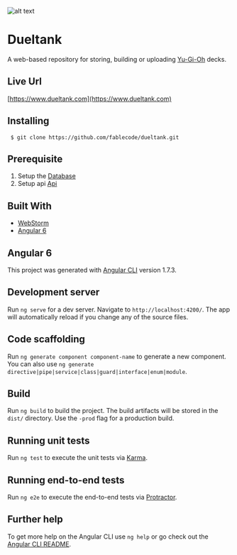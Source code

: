 

![alt text](https://fablecode.visualstudio.com/_apis/public/build/definitions/9e9640ec-37b8-4d8b-8cb2-19c074a1fa41/6/badge?maxAge=0 "Visual studio team services build status")

# Dueltank
A web-based repository for storing, building or uploading [Yu-Gi-Oh](https://www.yugioh-card.com/en/) decks.

## Live Url
[https://www.dueltank.com](https://www.dueltank.com)

## Installing
```
 $ git clone https://github.com/fablecode/dueltank.git
```

## Prerequisite
1. Setup the [Database](https://github.com/fablecode/dueltank/tree/master/src/Database/src)
2. Setup api [Api](https://github.com/fablecode/dueltank/tree/master/src/Api/src)

## Built With
* [WebStorm](https://www.jetbrains.com/webstorm/)
* [Angular 6](https://angular.io/guide/quickstart)

## Angular 6

This project was generated with [Angular CLI](https://github.com/angular/angular-cli) version 1.7.3.

## Development server

Run `ng serve` for a dev server. Navigate to `http://localhost:4200/`. The app will automatically reload if you change any of the source files.

## Code scaffolding

Run `ng generate component component-name` to generate a new component. You can also use `ng generate directive|pipe|service|class|guard|interface|enum|module`.

## Build

Run `ng build` to build the project. The build artifacts will be stored in the `dist/` directory. Use the `-prod` flag for a production build.

## Running unit tests

Run `ng test` to execute the unit tests via [Karma](https://karma-runner.github.io).

## Running end-to-end tests

Run `ng e2e` to execute the end-to-end tests via [Protractor](http://www.protractortest.org/).

## Further help

To get more help on the Angular CLI use `ng help` or go check out the [Angular CLI README](https://github.com/angular/angular-cli/blob/master/README.md).
